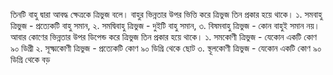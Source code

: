 তিনটি বাহু দ্বারা আবদ্ধ ক্ষেত্রকে ত্রিভুজ বলে। বাহুর ভিন্নতার উপর ভিত্তি করে ত্রিভুজ তিন প্রকার হয়ে থাকে। 
১. সমবাহু ত্রিভুজ - প্রত্যেকটি বাহু সমান, 
২. সমদ্বিবাহু ত্রিভুজ - দুইটি বাহু সমান, 
৩. বিষমবাহু ত্রিভুজ - কোন বাহুই সমান নয়।
আবার কোণের ভিন্নতার উপর ডিপেন্ড করে ত্রিভুজ তিন প্রকার হয়ে থাকে। 
১. সমকোণী ত্রিভুজ - যেকোন একটি কোণ ৯০ ডিগ্রী
২. সূক্ষ্মকোণী ত্রিভুজ - প্রত্যেকটি কোণ ৯০ ডিগ্রি থেকে ছোট 
৩. স্থূলকোণী ত্রিভুজ - যেকোন একটি কোণ ৯০ ডিগ্রি থেকে বড়
